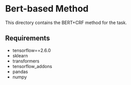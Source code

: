 # Bert-based Method

This directory contains the BERT+CRF method for the task.

## Requirements

- tensorflow==2.6.0
- sklearn
- transformers
- tensorflow_addons
- pandas
- numpy
